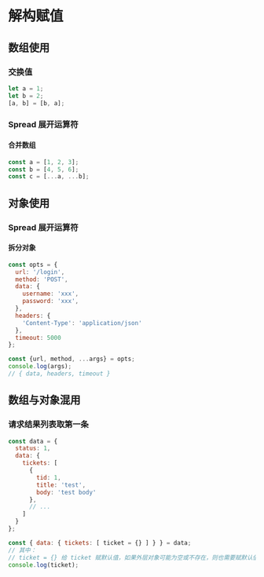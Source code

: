 # 解构赋值

## 数组使用

### 交换值

```js
let a = 1;
let b = 2;
[a, b] = [b, a];
```

### Spread 展开运算符

#### 合并数组

```js
const a = [1, 2, 3];
const b = [4, 5, 6];
const c = [...a, ...b];
```

## 对象使用

### Spread 展开运算符

#### 拆分对象

```js
const opts = {
  url: '/login',
  method: 'POST',
  data: {
    username: 'xxx',
    password: 'xxx',
  },
  headers: {
    'Content-Type': 'application/json'
  },
  timeout: 5000
};

const {url, method, ...args} = opts;
console.log(args);
// { data, headers, timeout }
```

## 数组与对象混用

### 请求结果列表取第一条

```js
const data = {
  status: 1,
  data: {
    tickets: [
      {
        tid: 1,
        title: 'test',
        body: 'test body'
      },
      // ...
    ]
  }
};

const { data: { tickets: [ ticket = {} ] } } = data;
// 其中：
// ticket = {} 给 ticket 赋默认值，如果外层对象可能为空或不存在，则也需要赋默认值
console.log(ticket);
```
